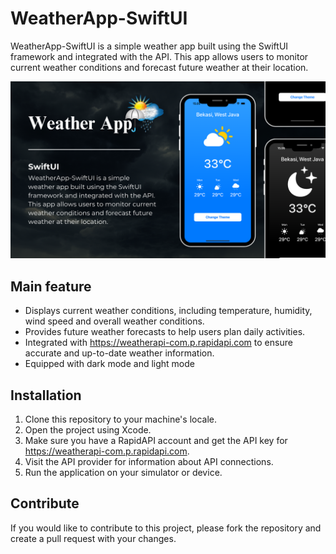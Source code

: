 # WeatherApp-SwiftUI

WeatherApp-SwiftUI is a simple weather app built using the SwiftUI framework and integrated with the API. This app allows users to monitor current weather conditions and forecast future weather at their location.

![Light Home Screen](./assets/images/readme/mockup.png)

## Main feature

- Displays current weather conditions, including temperature, humidity, wind speed and overall weather conditions.
- Provides future weather forecasts to help users plan daily activities.
- Integrated with https://weatherapi-com.p.rapidapi.com to ensure accurate and up-to-date weather information.
- Equipped with dark mode and light mode

## Installation

1. Clone this repository to your machine's locale.
2. Open the project using Xcode.
3. Make sure you have a RapidAPI account and get the API key for https://weatherapi-com.p.rapidapi.com.
4. Visit the API provider for information about API connections.
5. Run the application on your simulator or device.

## Contribute

If you would like to contribute to this project, please fork the repository and create a pull request with your changes.
